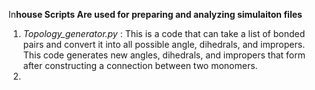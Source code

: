 In**house Scripts Are used for preparing and analyzing simulaiton files**

1. *Topology_generator.py* : This is a code that can take a list of bonded pairs and convert it into all possible angle, dihedrals, and impropers. This code generates new angles, dihedrals, and impropers that form after constructing a connection between two monomers.
2. 
